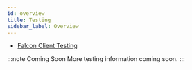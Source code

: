 ```yaml
---
id: overview
title: Testing
sidebar_label: Overview
---
```


- [Falcon Client Testing](/docs/platform/client/testing)

:::note Coming Soon
More testing information coming soon.
:::
